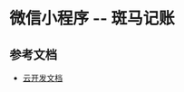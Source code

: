 # 微信小程序 -- 斑马记账



## 参考文档

- [云开发文档](https://developers.weixin.qq.com/miniprogram/dev/wxcloud/basis/getting-started.html)

